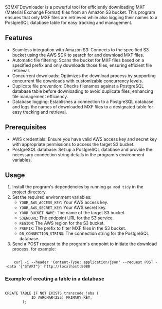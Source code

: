 S3MXFDownloader is a powerful tool for efficiently downloading MXF (Material Exchange Format) files from an Amazon S3 bucket. This program ensures that only MXF files are retrieved while also logging their names to a PostgreSQL database table for easy tracking and management.


## Features

  -  Seamless integration with Amazon S3: Connects to the specified S3 bucket using the AWS SDK to search for and download MXF files.
  -  Automatic file filtering: Scans the bucket for MXF files based on a specified prefix and only downloads those files, ensuring efficient file retrieval.
  -  Concurrent downloads: Optimizes the download process by supporting concurrent file downloads with customizable concurrency levels.
  -  Duplicate file prevention: Checks filenames against a PostgreSQL database table before downloading to avoid duplicate files, enhancing file management efficiency.
  -  Database logging: Establishes a connection to a PostgreSQL database and logs the names of downloaded MXF files to a designated table for easy tracking and retrieval.

## Prerequisites

- AWS credentials: Ensure you have valid AWS access key and secret key with appropriate permissions to access the target S3 bucket.
- PostgreSQL database: Set up a PostgreSQL database and provide the necessary connection string details in the program's environment variables.

## Usage

1. Install the program's dependencies by running `go mod tidy` in the project directory.
2. Set the required environment variables:
   - `YOUR_AWS_ACCESS_KEY`: Your AWS access key.
   - `YOUR_AWS_SECRET_KEY`: Your AWS secret key.
   - `YOUR_BUCKET_NAME`: The name of the target S3 bucket.
   - `S3ENDURL`: The endpoint URL for the S3 service.
   - `REGION`: The AWS region for the S3 bucket.
   - `PREFIX`: The prefix to filter MXF files in the S3 bucket.
   - `DB_CONNECTION_STRING`: The connection string for the PostgreSQL database.
3. Send a POST request to the program's endpoint to initiate the download process, for example:   
```

    curl -i --header 'Content-Type: application/json' --request POST --data '{"START"}' http://localhost:8080
```




### Example of creating a table in a database
```

CREATE TABLE IF NOT EXISTS transcode_jobs (
			ID VARCHAR(255) PRIMARY KEY,
		);

```
